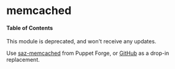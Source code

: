 # memcached

#### Table of Contents

This module is deprecated, and won't receive any updates.

Use [saz-memcached](https://forge.puppetlabs.com/modules/saz/memcached/readme)
from Puppet Forge, or [GitHub](https://github.com/saz/puppet-memcached)
as a drop-in replacement.
